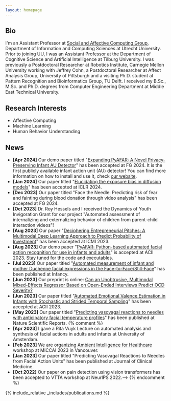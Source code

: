 ```yaml
---
layout: homepage
---
```


## Bio

I'm an Assistant Professor at [Social and Affective Computing Group](https://www.uu.nl/en/research/interaction/social-and-affective-computing), Department of Information and Computing Sciences at Utrecht University. Prior to joining UU, I was an Assistant Professor at the Department of Cognitive Science and Artificial Intelligence at Tilburg University. I was previously a Postdoctoral Researcher at Robotics Institute, Carnegie Mellon University working with Jeffrey Cohn, a Postdoctoral Researcher at Affect Analysis Group, University of Pittsburgh and a visiting Ph.D. student at Pattern Recognition and Bioinformatics Group, TU Delft. I received my B.Sc., M.Sc. and Ph.D. degrees from Computer Engineering Department at Middle East Technical University.

## Research Interests

- Affective Computing
- Machine Learning
- Human Behavior Understanding

<!--## [Publications](./another-page.md)-->

## News
- **[Apr 2024]** Our demo paper titled "[Expanding PyAFAR: A Novel Privacy-Preserving Infant AU Detector](assets/papers/FG2024_demo_pyafar.pdf)" has been accepted at FG 2024. It is the first publicly available infant  action unit (AU) detector! You can find more information on how to install and use it, check [our website](https://affectanalysisgroup.github.io/PyAFAR/).
- **[Jan 2024]** Our paper titled "[Elucidating the exposure bias in diffusion models](https://arxiv.org/abs/2308.15321)" has been accepted at ICLR 2024.
- **[Dec 2023]** Our paper titled "Face the Needle: Predicting risk of fear and fainting during blood donation through video analysis" has been accepted at FG 2024.
- **[Oct 2023]** Dr. Roy Hessels and I received the Dynamics of Youth Invigoration Grant for our project "Automated assessment of internalizing and externalizing behavior of children from parent-child interaction videos"!
- **[Aug 2023]** Our paper "[Deciphering Entrepreneurial Pitches: A Multimodal Deep Learning Approach to Predict Probability of Investment](assets/papers/ICMI_2023_deciphering.pdf)" has been accepted at ICMI 2023.
- **[Aug 2023]** Our demo paper "[PyAFAR: Python-based automated facial action recognition for use in infants and adults](https://www.jeffcohn.net/wp-content/uploads/2023/08/ACII_2023_paper_242-2.pdf)" is accepted at ACII 2023. Stay tuned for the code and executables.
- **[Jul 2023]** Our paper titled "[Automated measurement of infant and mother Duchenne facial expressions in the Face-to-Face/Still-Face](https://local.psy.miami.edu/faculty/dmessinger/c_c/rsrcs/rdgs/emot/Infancy-2023-Ahn-AutomatedmeasurementofinfantandmotherDuchennefacialexpressionsintheFace%E2%80%90to%E2%80%90Face.pdf)" has been published at Infancy.
- **[Jun 2023]** Our preprint is online: [Can an Unobtrusive, Multimodal Mixed-Effects Regressor Based on Open-Ended Interviews Predict OCD Severity?](https://www.techrxiv.org/articles/preprint/Can_an_Unobtrusive_Multimodal_Mixed-Effects_Regressor_Based_on_Open-Ended_Interviews_Predict_OCD_Severity_/23256119)
- **[Jun 2023]** Our paper titled "[Automated Emotional Valence Estimation in Infants with Stochastic and Strided Temporal Sampling](assets/papers/ACII_2023_paper_89.pdf)" has been accepted at ACII 2023.
- **[May 2023]** Our paper titled "[Predicting vasovagal reactions to needles with anticipatory facial temperature profiles](https://www.nature.com/articles/s41598-023-36207-z)" has been published at Nature Scientific Reports.
{% comment %} 
- **[Apr 2023]** I gave a Rita Vuyk Lecture on automated analysis and synthesis of facial actions in adults and infants at University of Amsterdam.
- **[Feb 2023]** We are organizing [Ambient Intelligence for Healthcare](https://ami4hc.stanford.edu/) workshop at MICCAI 2023 in Vancouver.
- **[Jan 2023]** Our paper titled "Predicting Vasovagal Reactions to Needles from Facial Action Units" has been published at Journal of Clinical Medicine.
- **[Oct 2022]** Our paper on pain detection using vision transformers has been accepted to VTTA workshop at NeurIPS 2022.-->
{% endcomment %}

{% include_relative _includes/publications.md %}
